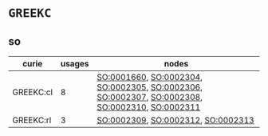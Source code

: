 # `GREEKC`

## so

| curie     |   usages | nodes                                                                                                                                                                                                                                                                                                                                                                                                  |
|-----------|----------|--------------------------------------------------------------------------------------------------------------------------------------------------------------------------------------------------------------------------------------------------------------------------------------------------------------------------------------------------------------------------------------------------------|
| GREEKC:cl |        8 | [SO:0001660](https://bioregistry.io/SO:0001660), [SO:0002304](https://bioregistry.io/SO:0002304), [SO:0002305](https://bioregistry.io/SO:0002305), [SO:0002306](https://bioregistry.io/SO:0002306), [SO:0002307](https://bioregistry.io/SO:0002307), [SO:0002308](https://bioregistry.io/SO:0002308), [SO:0002310](https://bioregistry.io/SO:0002310), [SO:0002311](https://bioregistry.io/SO:0002311) |
| GREEKC:rl |        3 | [SO:0002309](https://bioregistry.io/SO:0002309), [SO:0002312](https://bioregistry.io/SO:0002312), [SO:0002313](https://bioregistry.io/SO:0002313)                                                                                                                                                                                                                                                      |

